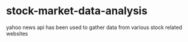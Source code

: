 # stock-market-data-analysis
yahoo news api has been used to gather data from various stock related websites
